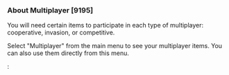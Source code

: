 ### About Multiplayer [9195]

You will need certain items to participate in each type of multiplayer: cooperative, invasion, or competitive.

Select "Multiplayer" from the main menu to see your multiplayer items. You can also use them directly from this menu.

: